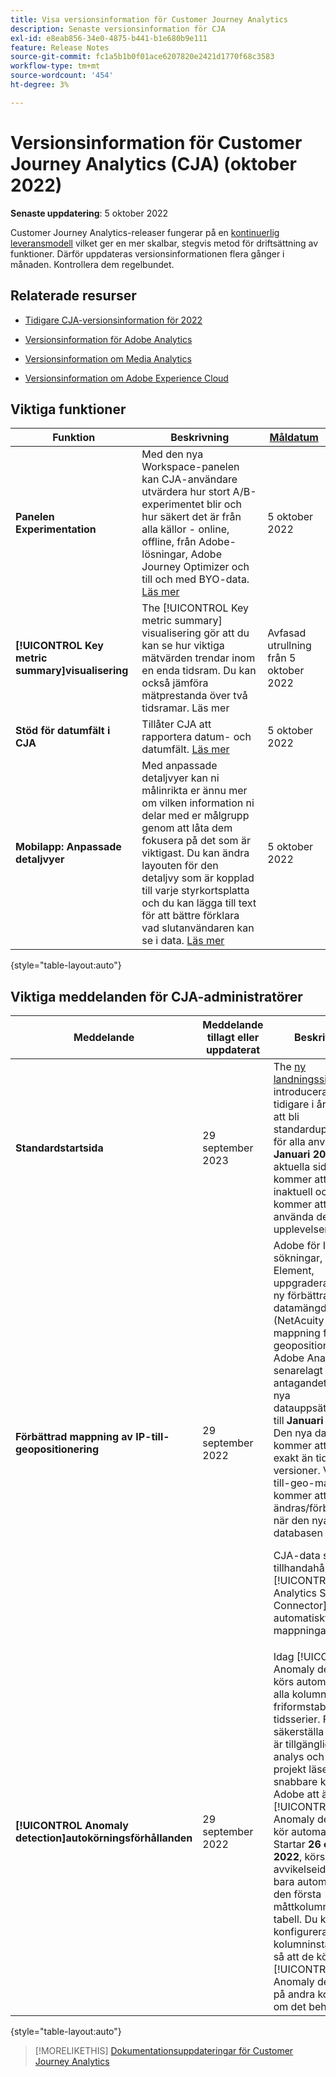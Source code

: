 ```yaml
---
title: Visa versionsinformation för Customer Journey Analytics
description: Senaste versionsinformation för CJA
exl-id: e8eab856-34e0-4875-b441-b1e680b9e111
feature: Release Notes
source-git-commit: fc1a5b1b0f01ace6207820e2421d1770f68c3583
workflow-type: tm+mt
source-wordcount: '454'
ht-degree: 3%

---
```


# Versionsinformation för Customer Journey Analytics (CJA) (oktober 2022)

**Senaste uppdatering**: 5 oktober 2022

Customer Journey Analytics-releaser fungerar på en [kontinuerlig leveransmodell](releases.md) vilket ger en mer skalbar, stegvis metod för driftsättning av funktioner. Därför uppdateras versionsinformationen flera gånger i månaden. Kontrollera dem regelbundet.

## Relaterade resurser

* [Tidigare CJA-versionsinformation för 2022](/help/release-notes/2022.md)

* [Versionsinformation för Adobe Analytics](https://experienceleague.adobe.com/docs/analytics/release-notes/latest.html?lang=en)

* [Versionsinformation om Media Analytics](https://experienceleague.adobe.com/docs/media-analytics/using/additional-resources/release-notes.html)

* [Versionsinformation om Adobe Experience Cloud](https://experienceleague.adobe.com/docs/release-notes/experience-cloud/current.html)

## Viktiga funktioner

| Funktion | Beskrivning | [Måldatum](/help/release-notes/releases.md) |
| ----------- | ---------- | ----- |
| **Panelen Experimentation** | Med den nya Workspace-panelen kan CJA-användare utvärdera hur stort A/B-experimentet blir och hur säkert det är från alla källor - online, offline, från Adobe-lösningar, Adobe Journey Optimizer och till och med BYO-data. [Läs mer](/help/analysis-workspace/c-panels/experimentation.md) | 5 oktober 2022 |
| **[!UICONTROL Key metric summary]visualisering** | The [!UICONTROL Key metric summary] visualisering gör att du kan se hur viktiga mätvärden trendar inom en enda tidsram. Du kan också jämföra mätprestanda över två tidsramar. Läs mer | Avfasad utrullning från 5 oktober 2022 |
| **Stöd för datumfält i CJA** | Tillåter CJA att rapportera datum- och datumfält. [Läs mer](/help/data-views/data-views-usecases.md#date) | 5 oktober 2022 |
| **Mobilapp: Anpassade detaljvyer** | Med anpassade detaljvyer kan ni målinrikta er ännu mer om vilken information ni delar med er målgrupp genom att låta dem fokusera på det som är viktigast. Du kan ändra layouten för den detaljvy som är kopplad till varje styrkortsplatta och du kan lägga till text för att bättre förklara vad slutanvändaren kan se i data. [Läs mer](https://experienceleague.adobe.com/docs/analytics-platform/using/cja-dashboards/create-scorecard.html?lang=en) | 5 oktober 2022 |

{style=&quot;table-layout:auto&quot;}

## Viktiga meddelanden för CJA-administratörer

| Meddelande | Meddelande tillagt eller uppdaterat | Beskrivning |
| --- | --- | --- |
| **Standardstartsida** | 29 september 2023 | The [ny landningssida](/help/getting-started/landing.md) som introducerades tidigare i år kommer att bli standardupplevelsen för alla användare i **Januari 2023**. Den aktuella sidan kommer att bli inaktuell och alla kommer att behöva använda den nya upplevelsen. |
| **Förbättrad mappning av IP-till-geopositionering** | 29 september 2022 | Adobe för IP-sökningar, Digital Element, uppgraderar till en ny förbättrad datamängd (NetAcuity Pulse) för mappning från IP till geopositionering. Adobe Analytics har senarelagt antagandet av den nya datauppsättningen till **Januari 2023**. Den nya databasen kommer att vara mer exakt än tidigare versioner. Vissa IP-till-geo-mappningar kommer att ändras/förbättras när den nya databasen antas.<p> CJA-data som tillhandahålls via [!UICONTROL Analytics Source Connector] utnyttjar automatiskt de nya mappningarna. |
| **[!UICONTROL Anomaly detection]autokörningsförhållanden** | 29 september 2022 | Idag [!UICONTROL Anomaly detection] körs automatiskt på alla kolumner i friformstabeller i tidsserier. För att säkerställa att data är tillgängliga för analys och att projekt läses in snabbare kommer Adobe att ändra hur [!UICONTROL Anomaly detection] kör automatiskt. Startar **26 oktober 2022**, körs avvikelseidentifiering bara automatiskt på den första måttkolumnen i en tabell. Du kan konfigurera kolumninställningar så att de körs [!UICONTROL Anomaly detection] på andra kolumner, om det behövs. |

{style=&quot;table-layout:auto&quot;}

>[!MORELIKETHIS]
>[Dokumentationsuppdateringar för Customer Journey Analytics](/help/release-notes/doc-changes.md)
